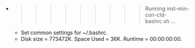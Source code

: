 * >>>>>>>>> Running inst-min-con-cld-bashrc.sh ...
  * Set common settings for ~/.bashrc.
  * Disk size = 773472K. Space Used = 36K. Runtime = 00:00:00:00.

